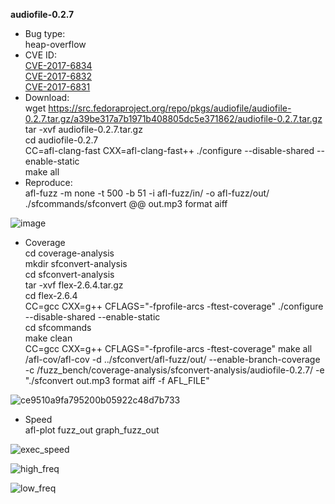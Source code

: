 **audiofile-0.2.7**     
* Bug type:     
heap-overflow    
* CVE ID:     
[CVE-2017-6834](https://cve.mitre.org/cgi-bin/cvename.cgi?name=CVE-2017-6834)     
[CVE-2017-6832](https://cve.mitre.org/cgi-bin/cvename.cgi?name=CVE-2017-6832)      
[CVE-2017-6831](https://cve.mitre.org/cgi-bin/cvename.cgi?name=CVE-2017-6831)    
* Download:     
wget https://src.fedoraproject.org/repo/pkgs/audiofile/audiofile-0.2.7.tar.gz/a39be317a7b1971b408805dc5e371862/audiofile-0.2.7.tar.gz    
tar -xvf audiofile-0.2.7.tar.gz     
cd audiofile-0.2.7     
CC=afl-clang-fast CXX=afl-clang-fast++ ./configure --disable-shared --enable-static    
make all    
* Reproduce:     
afl-fuzz -m none -t 500 -b 51 -i afl-fuzz/in/ -o afl-fuzz/out/ ./sfcommands/sfconvert @@ out.mp3 format aiff    

![image](https://user-images.githubusercontent.com/76025773/203090553-bf80f352-c069-4652-b71a-1222454c1696.png)

* Coverage      
cd coverage-analysis          
mkdir sfconvert-analysis          
cd sfconvert-analysis       
tar -xvf flex-2.6.4.tar.gz              
cd flex-2.6.4                     
CC=gcc CXX=g++ CFLAGS="-fprofile-arcs -ftest-coverage" ./configure --disable-shared --enable-static                  
cd sfcommands               
make clean          
CC=gcc CXX=g++ CFLAGS="-fprofile-arcs -ftest-coverage" make all             
/afl-cov/afl-cov -d ../sfconvert/afl-fuzz/out/ --enable-branch-coverage -c /fuzz_bench/coverage-analysis/sfconvert-analysis/audiofile-0.2.7/ -e "./sfconvert out.mp3 format aiff -f AFL_FILE"           

![ce9510a9fa795200b05922c48d7b733](https://user-images.githubusercontent.com/76025773/221092059-0d9598d9-f3a7-4fa7-aaef-6c145833826b.png)

* Speed     
afl-plot fuzz_out graph_fuzz_out            

![exec_speed](https://user-images.githubusercontent.com/76025773/221187377-e4ddac45-73e8-4c96-800f-f51b718e9527.png)

![high_freq](https://user-images.githubusercontent.com/76025773/221187400-9b9363ab-1c30-4929-bd44-88ddfb97467e.png)

![low_freq](https://user-images.githubusercontent.com/76025773/221187429-e778f02a-66d6-4b99-9ee0-bf34a8f4856b.png)

